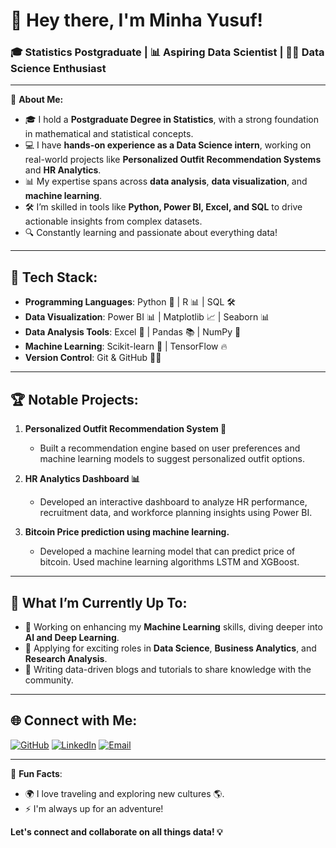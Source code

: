 # 👋 Hey there, I'm **Minha Yusuf**!

### 🎓 **Statistics Postgraduate** | 📊 **Aspiring Data Scientist** | 🧑‍💻 **Data Science Enthusiast** 

---
🔎 **About Me:**

- 🎓 I hold a **Postgraduate Degree in Statistics**, with a strong foundation in mathematical and statistical concepts.
- 💻 I have **hands-on experience as a Data Science intern**, working on real-world projects like **Personalized Outfit Recommendation Systems** and **HR Analytics**.
- 📊 My expertise spans across **data analysis**, **data visualization**, and **machine learning**.
- 🛠 I’m skilled in tools like **Python, Power BI, Excel, and SQL** to drive actionable insights from complex datasets.
- 🔍 Constantly learning and passionate about everything data! 

---

## 🔧 **Tech Stack:**

- **Programming Languages**: Python 🐍 | R 📊 | SQL 🛠
- **Data Visualization**: Power BI 📊 | Matplotlib 📈 | Seaborn 📊
- **Data Analysis Tools**: Excel 📑 | Pandas 📚 | NumPy 🧮
- **Machine Learning**: Scikit-learn 🤖 | TensorFlow 🔥
- **Version Control**: Git & GitHub 🧑‍💻
  
---

## 🏆 **Notable Projects:**

1. **Personalized Outfit Recommendation System 👗** 
   - Built a recommendation engine based on user preferences and machine learning models to suggest personalized outfit options.

2. **HR Analytics Dashboard 📊**
   - Developed an interactive dashboard to analyze HR performance, recruitment data, and workforce planning insights using Power BI.

3. **Bitcoin Price prediction using machine learning.**
   - Developed a machine learning model that can predict price of bitcoin. Used machine learning algorithms LSTM and XGBoost.
---

## 🚀 **What I’m Currently Up To:**

- 🤖 Working on enhancing my **Machine Learning** skills, diving deeper into **AI and Deep Learning**.
- 💼 Applying for exciting roles in **Data Science**, **Business Analytics**, and **Research Analysis**. 
- 📝 Writing data-driven blogs and tutorials to share knowledge with the community. 

---

## 🌐 **Connect with Me:**

[![GitHub](https://img.shields.io/badge/GitHub-181717?style=for-the-badge&logo=github)](https://github.com/minhayusuf)
[![LinkedIn](https://img.shields.io/badge/LinkedIn-0077B5?style=for-the-badge&logo=linkedin)](https://www.linkedin.com/in/minha-kt-275967233/)
[![Email](https://img.shields.io/badge/Email-D14836?style=for-the-badge&logo=gmail&logoColor=white)](mailto:minhakolothumthodi@gmail.com)


---

👀 **Fun Facts**:

- 🌍 I love traveling and exploring new cultures 🌎.
- ⚡ I'm always up for an adventure!
  
**Let's connect and collaborate on all things data! 💡**

<!---
minhayusuf/minhayusuf is a ✨ special ✨ repository because its `README.md` (this file) appears on your GitHub profile.
You can click the Preview link to take a look at your changes.
--->
